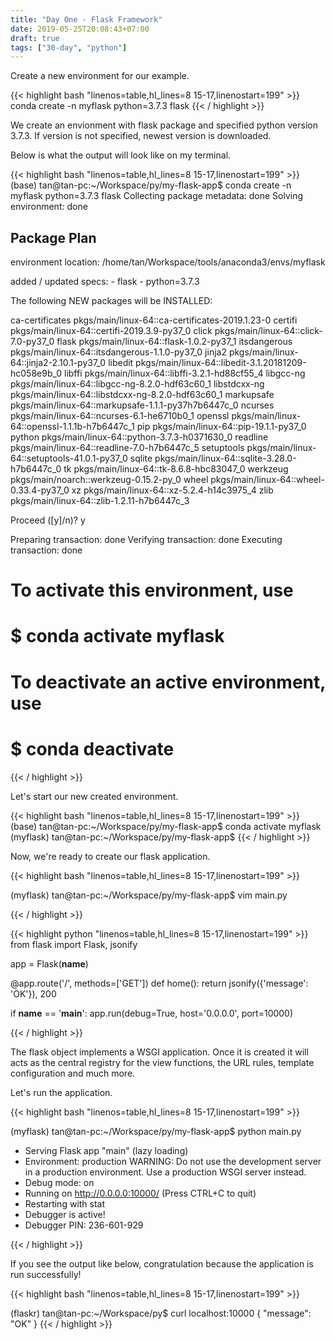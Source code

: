 ```yaml
---
title: "Day One - Flask Framework"
date: 2019-05-25T20:08:43+07:00
draft: true
tags: ["30-day", "python"]
---
```


Create a new environment for our example.

{{< highlight bash "linenos=table,hl_lines=8 15-17,linenostart=199" >}}
conda create -n myflask python=3.7.3 flask
{{< / highlight >}}


We create an envionment with flask package and specified python version 3.7.3. If version is not specified, newest version is downloaded.

Below is what the output will look like on my terminal.

{{< highlight bash "linenos=table,hl_lines=8 15-17,linenostart=199" >}}
(base) tan@tan-pc:~/Workspace/py/my-flask-app$ conda create -n myflask python=3.7.3 flask
Collecting package metadata: done
Solving environment: done

## Package Plan ##

  environment location: /home/tan/Workspace/tools/anaconda3/envs/myflask

  added / updated specs:
    - flask
    - python=3.7.3


The following NEW packages will be INSTALLED:

  ca-certificates    pkgs/main/linux-64::ca-certificates-2019.1.23-0
  certifi            pkgs/main/linux-64::certifi-2019.3.9-py37_0
  click              pkgs/main/linux-64::click-7.0-py37_0
  flask              pkgs/main/linux-64::flask-1.0.2-py37_1
  itsdangerous       pkgs/main/linux-64::itsdangerous-1.1.0-py37_0
  jinja2             pkgs/main/linux-64::jinja2-2.10.1-py37_0
  libedit            pkgs/main/linux-64::libedit-3.1.20181209-hc058e9b_0
  libffi             pkgs/main/linux-64::libffi-3.2.1-hd88cf55_4
  libgcc-ng          pkgs/main/linux-64::libgcc-ng-8.2.0-hdf63c60_1
  libstdcxx-ng       pkgs/main/linux-64::libstdcxx-ng-8.2.0-hdf63c60_1
  markupsafe         pkgs/main/linux-64::markupsafe-1.1.1-py37h7b6447c_0
  ncurses            pkgs/main/linux-64::ncurses-6.1-he6710b0_1
  openssl            pkgs/main/linux-64::openssl-1.1.1b-h7b6447c_1
  pip                pkgs/main/linux-64::pip-19.1.1-py37_0
  python             pkgs/main/linux-64::python-3.7.3-h0371630_0
  readline           pkgs/main/linux-64::readline-7.0-h7b6447c_5
  setuptools         pkgs/main/linux-64::setuptools-41.0.1-py37_0
  sqlite             pkgs/main/linux-64::sqlite-3.28.0-h7b6447c_0
  tk                 pkgs/main/linux-64::tk-8.6.8-hbc83047_0
  werkzeug           pkgs/main/noarch::werkzeug-0.15.2-py_0
  wheel              pkgs/main/linux-64::wheel-0.33.4-py37_0
  xz                 pkgs/main/linux-64::xz-5.2.4-h14c3975_4
  zlib               pkgs/main/linux-64::zlib-1.2.11-h7b6447c_3


Proceed ([y]/n)? y

Preparing transaction: done
Verifying transaction: done
Executing transaction: done
#
# To activate this environment, use
#
#     $ conda activate myflask
#
# To deactivate an active environment, use
#
#     $ conda deactivate

{{< / highlight >}}


Let's start our new created environment.

{{< highlight bash "linenos=table,hl_lines=8 15-17,linenostart=199" >}}
(base) tan@tan-pc:~/Workspace/py/my-flask-app$ conda activate myflask
(myflask) tan@tan-pc:~/Workspace/py/my-flask-app$
{{< / highlight >}}

Now, we're ready to create our flask application.

{{< highlight bash "linenos=table,hl_lines=8 15-17,linenostart=199" >}}

(myflask) tan@tan-pc:~/Workspace/py/my-flask-app$ vim main.py

{{< / highlight >}}


{{< highlight python "linenos=table,hl_lines=8 15-17,linenostart=199" >}}
from flask import Flask, jsonify

app = Flask(__name__)


@app.route('/', methods=['GET'])
def home():
    return jsonify({'message': 'OK'}), 200


if __name__ == '__main__':
    app.run(debug=True, host='0.0.0.0', port=10000)

{{< / highlight >}}

The flask object implements a WSGI application. Once it is created it will acts as the central registry for the view functions, the URL rules, template configuration and much more.


Let's run the application.

{{< highlight bash "linenos=table,hl_lines=8 15-17,linenostart=199" >}}

(myflask) tan@tan-pc:~/Workspace/py/my-flask-app$ python main.py
 * Serving Flask app "main" (lazy loading)
 * Environment: production
   WARNING: Do not use the development server in a production environment.
   Use a production WSGI server instead.
 * Debug mode: on
 * Running on http://0.0.0.0:10000/ (Press CTRL+C to quit)
 * Restarting with stat
 * Debugger is active!
 * Debugger PIN: 236-601-929

{{< / highlight >}}


If you see the output like below, congratulation because the application is run successfully!

{{< highlight bash "linenos=table,hl_lines=8 15-17,linenostart=199" >}}

(flaskr) tan@tan-pc:~/Workspace/py$ curl localhost:10000
{
  "message": "OK"
}
{{< / highlight >}}
